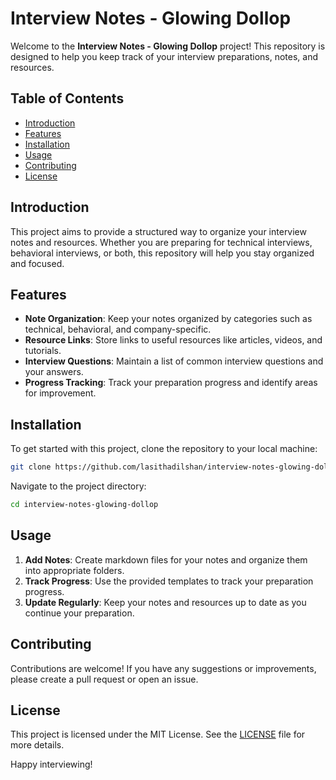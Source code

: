 # Interview Notes - Glowing Dollop

Welcome to the **Interview Notes - Glowing Dollop** project! This repository is designed to help you keep track of your interview preparations, notes, and resources.

## Table of Contents

- [Introduction](#introduction)
- [Features](#features)
- [Installation](#installation)
- [Usage](#usage)
- [Contributing](#contributing)
- [License](#license)

## Introduction

This project aims to provide a structured way to organize your interview notes and resources. Whether you are preparing for technical interviews, behavioral interviews, or both, this repository will help you stay organized and focused.

## Features

- **Note Organization**: Keep your notes organized by categories such as technical, behavioral, and company-specific.
- **Resource Links**: Store links to useful resources like articles, videos, and tutorials.
- **Interview Questions**: Maintain a list of common interview questions and your answers.
- **Progress Tracking**: Track your preparation progress and identify areas for improvement.

## Installation

To get started with this project, clone the repository to your local machine:

```bash
git clone https://github.com/lasithadilshan/interview-notes-glowing-dollop.git
```

Navigate to the project directory:

```bash
cd interview-notes-glowing-dollop
```

## Usage

1. **Add Notes**: Create markdown files for your notes and organize them into appropriate folders.
2. **Track Progress**: Use the provided templates to track your preparation progress.
3. **Update Regularly**: Keep your notes and resources up to date as you continue your preparation.

## Contributing

Contributions are welcome! If you have any suggestions or improvements, please create a pull request or open an issue.

## License

This project is licensed under the MIT License. See the [LICENSE](LICENSE) file for more details.

Happy interviewing!
